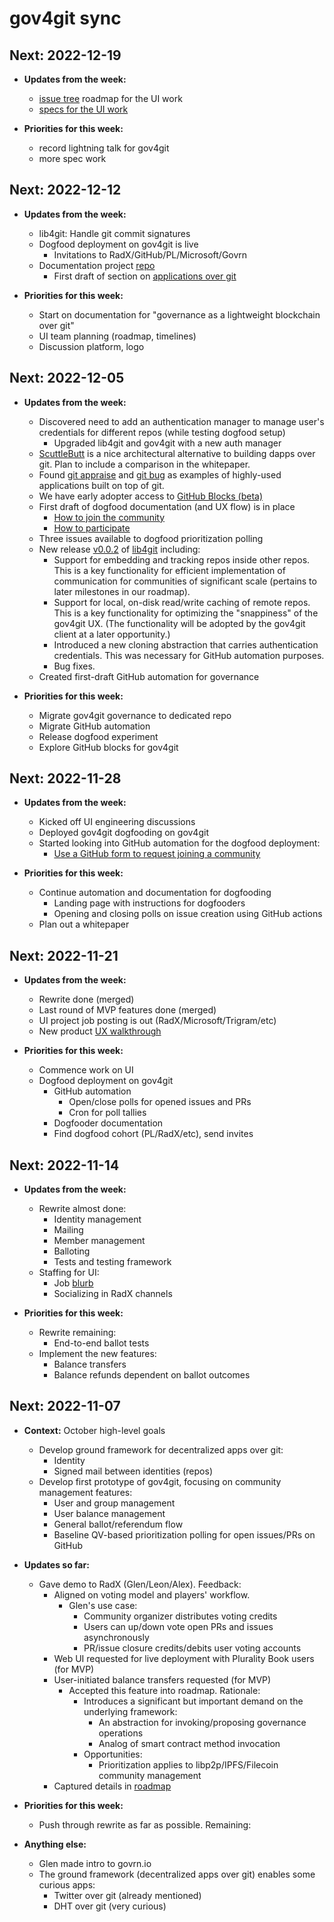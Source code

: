 # gov4git sync

## Next: 2022-12-19

- __Updates from the week:__
  - [issue tree](https://github.com/gov4git/roadmap/issues/1) roadmap for the UI work
  - [specs for the UI work](../spec/)

- __Priorities for this week:__
  - record lightning talk for gov4git
  - more spec work

## Next: 2022-12-12

- __Updates from the week:__
  - lib4git: Handle git commit signatures
  - Dogfood deployment on gov4git is live
    - Invitations to RadX/GitHub/PL/Microsoft/Govrn
  - Documentation project [repo](https://github.com/gov4git/doc4git)
    - First draft of section on [applications over git](https://github.com/gov4git/doc4git/blob/main/articles/gov4git_whitepaper.md#decentralized-social-applications-over-git)

- __Priorities for this week:__
  - Start on documentation for "governance as a lightweight blockchain over git"
  - UI team planning (roadmap, timelines)
  - Discussion platform, logo

## Next: 2022-12-05

- __Updates from the week:__
  - Discovered need to add an authentication manager to manage user's credentials for different repos (while testing dogfood setup)
    - Upgraded lib4git and gov4git with a new auth manager
  - [ScuttleButt](scuttlebutt.nz) is a nice architectural alternative to building dapps over git. Plan to include a comparison in the whitepaper.
  - Found [git appraise](https://github.com/google/git-appraise) and [git bug](https://github.com/MichaelMure/git-bug) as examples of highly-used applications built on top of git. 
  - We have early adopter access to [GitHub Blocks (beta)](https://blocks.githubnext.com/)
  - First draft of dogfood documentation (and UX flow) is in place
    - [How to join the community](../dogfood/how-to-join.md)
    - [How to participate](../dogfood/how-to-participate.md)
  - Three issues available to dogfood prioritization polling
  - New release [v0.0.2](https://github.com/gov4git/lib4git/releases/tag/v0.0.2) of [lib4git](https://github.com/gov4git/lib4git) including:
    - Support for embedding and tracking repos inside other repos. This is a key functionality for efficient implementation of communication for communities of significant scale (pertains to later milestones in our roadmap).
    - Support for local, on-disk read/write caching of remote repos. This is a key functionality for optimizing the "snappiness" of the gov4git UX. (The functionality will be adopted by the gov4git client at a later opportunity.)
    - Introduced a new cloning abstraction that carries authentication credentials. This was necessary for GitHub automation purposes.
    - Bug fixes.
  - Created first-draft GitHub automation for governance

- __Priorities for this week:__
  - Migrate gov4git governance to dedicated repo
  - Migrate GitHub automation
  - Release dogfood experiment
  - Explore GitHub blocks for gov4git

## Next: 2022-11-28

- __Updates from the week:__
  - Kicked off UI engineering discussions
  - Deployed gov4git dogfooding on gov4git
  - Started looking into GitHub automation for the dogfood deployment:
    - [Use a GitHub form to request joining a community](https://github.com/gov4git/gov4git/issues/new?assignees=petar&labels=community&template=join.yml&title=I%27d+like+to+join+this+project%27s+community)

- __Priorities for this week:__
  - Continue automation and documentation for dogfooding
    - Landing page with instructions for dogfooders
    - Opening and closing polls on issue creation using GitHub actions
  - Plan out a whitepaper

## Next: 2022-11-21

- __Updates from the week:__
  - Rewrite done (merged)
  - Last round of MVP features done (merged)
  - UI project job posting is out (RadX/Microsoft/Trigram/etc)
  - New product [UX walkthrough](../walkthrough.sh)

- __Priorities for this week:__
  - Commence work on UI
  - Dogfood deployment on gov4git
    - GitHub automation
      - Open/close polls for opened issues and PRs
      - Cron for poll tallies
    - Dogfooder documentation
    - Find dogfood cohort (PL/RadX/etc), send invites

## Next: 2022-11-14

- __Updates from the week:__
  - Rewrite almost done:
    - Identity management
    - Mailing
    - Member management
    - Balloting
    - Tests and testing framework
  - Staffing for UI:
    - Job [blurb](ui-job-description.md)
    - Socializing in RadX channels

- __Priorities for this week:__
  - Rewrite remaining:
    - End-to-end ballot tests
  - Implement the new features:
    - Balance transfers
    - Balance refunds dependent on ballot outcomes

## Next: 2022-11-07

- __Context:__ October high-level goals
  - Develop ground framework for decentralized apps over git:
    - Identity
    - Signed mail between identities (repos)
  - Develop first prototype of gov4git, focusing on community management features:
    - User and group management
    - User balance management
    - General ballot/referendum flow
    - Baseline QV-based prioritization polling for open issues/PRs on GitHub

- __Updates so far:__
  - Gave demo to RadX (Glen/Leon/Alex). Feedback:
    - Aligned on voting model and players' workflow.
      - Glen's use case:
        - Community organizer distributes voting credits
        - Users can up/down vote open PRs and issues asynchronously
        - PR/issue closure credits/debits user voting accounts
    - Web UI requested for live deployment with Plurality Book users (for MVP)
    - User-initiated balance transfers requested (for MVP)
      - Accepted this feature into roadmap. Rationale:
        - Introduces a significant but important demand on the underlying framework:
          - An abstraction for invoking/proposing governance operations
          - Analog of smart contract method invocation
        - Opportunities:
          - Prioritization applies to libp2p/IPFS/Filecoin community management
    - Captured details in [roadmap](../roadmap.md)

- __Priorities for this week:__
  - Push through rewrite as far as possible. Remaining:

- __Anything else:__
  - Glen made intro to govrn.io
  - The ground framework (decentralized apps over git) enables some curious apps:
    - Twitter over git (already mentioned)
    - DHT over git (very curious)
